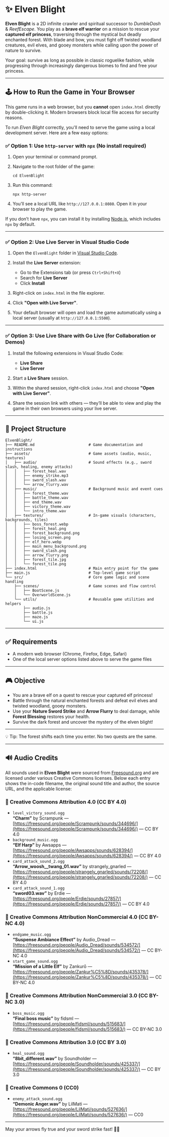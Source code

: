# ✨ Elven Blight

**Elven Blight** is a 2D infinite crawler and spiritual successor to *DumbleDash* & *ReefEscape*. You play as a **brave elf warrior** on a mission to rescue your **captured elf princess**, traversing through the mystical but deadly enchanted forest. With blade and bow, you must fight off twisted woodland creatures, evil elves, and gooey monsters while calling upon the power of nature to survive.

Your goal: survive as long as possible in classic roguelike fashion, while progressing through increasingly dangerous biomes to find and free your princess.

---

## 🕹️ How to Run the Game in Your Browser

This game runs in a web browser, but you **cannot** open `index.html` directly by double-clicking it. Modern browsers block local file access for security reasons.

To run *Elven Blight* correctly, you'll need to serve the game using a local development server. Here are a few easy options:

### ✅ Option 1: Use `http-server` with `npx` (No install required)

1. Open your terminal or command prompt.
2. Navigate to the root folder of the game:

   ```
   cd ElvenBlight
   ```
3. Run this command:

   ```
   npx http-server
   ```
4. You’ll see a local URL like `http://127.0.0.1:8080`.
   Open it in your browser to play the game.

If you don’t have `npx`, you can install it by installing [Node.js](https://nodejs.org/), which includes `npx` by default.

---

### ✅ Option 2: Use Live Server in Visual Studio Code

1. Open the `ElvenBlight` folder in [Visual Studio Code](https://code.visualstudio.com/).
2. Install the **Live Server** extension:

   * Go to the Extensions tab (or press `Ctrl+Shift+X`)
   * Search for **Live Server**
   * Click **Install**
3. Right-click on `index.html` in the file explorer.
4. Click **"Open with Live Server"**.
5. Your default browser will open and load the game automatically using a local server (usually at `http://127.0.0.1:5500`).

---

### ✅ Option 3: Use Live Share with Go Live (for Collaboration or Demos)

1. Install the following extensions in Visual Studio Code:

   * **Live Share**
   * **Live Server**
2. Start a **Live Share** session.
3. Within the shared session, right-click `index.html` and choose **"Open with Live Server"**.
4. Share the session link with others — they’ll be able to view and play the game in their own browsers using your live server.

---

## 📁 Project Structure

```
ElvenBlight/
├── README.md                        # Game documentation and instructions
├── assets/                          # Game assets (audio, music, textures)
│   ├── audio/                       # Sound effects (e.g., sword slash, healing, enemy attacks)
│   │   ├── forest_heal.wav
│   │   ├── enemy_strike.mp3
│   │   ├── sword_slash.wav
│   │   └── arrow_flurry.wav
│   ├── music/                       # Background music and event cues
│   │   ├── forest_theme.wav
│   │   ├── battle_theme.wav
│   │   ├── end_theme.wav
│   │   ├── victory_theme.wav
│   │   └── intro_theme.wav
│   ├── textures/                    # In-game visuals (characters, backgrounds, tiles)
│   │   ├── boss_forest.webp
│   │   ├── forest_heal.png
│   │   ├── forest_background.png
│   │   ├── losing_screen.png
│   │   ├── elf_hero.webp
│   │   ├── main_menu_background.png
│   │   ├── sword_slash.png
│   │   ├── arrow_flurry.png
│   │   ├── forest_tile.jpg
│   │   └── forest_tile.png
├── index.html                       # Main entry point for the game
├── main.js                          # Top-level game script
└── src/                             # Core game logic and scene handling
    ├── scenes/                      # Game scenes and flow control
    │   ├── BootScene.js
    │   └── OverworldScene.js
    └── utils/                       # Reusable game utilities and helpers
        ├── audio.js
        ├── battle.js
        ├── maze.js
        └── ui.js
```

---

## ✅ Requirements

* A modern web browser (Chrome, Firefox, Edge, Safari)
* One of the local server options listed above to serve the game files

---

## 🎮 Objective

* You are a brave elf on a quest to rescue your captured elf princess!
* Battle through the natural enchanted forests and defeat evil elves and twisted woodland, gooey monsters.
* Use your **Nature Sword Strike** and **Arrow Flurry** to deal damage, while **Forest Blessing** restores your health.
* Survive the dark forest and uncover the mystery of the elven blight!

---

💡 Tip: The forest shifts each time you enter. No two quests are the same.

---

## 🔊 Audio Credits

All sounds used in **Elven Blight** were sourced from [Freesound.org](https://freesound.org/) and are licensed under various Creative Commons licenses. Below each entry shows the in-code filename, the original sound title and author, the source URL, and the applicable license:

### 🔹 Creative Commons Attribution 4.0 (CC BY 4.0)

* `level_victory_sound.ogg`  
  **“Charm”** by Scrampunk — [https://freesound.org/people/Scrampunk/sounds/344696/](https://freesound.org/people/Scrampunk/sounds/344696/) — CC BY 4.0  
* `background_music.ogg`  
  **“Elf Harp”** by Awsapps — [https://freesound.org/people/Awsapps/sounds/628394/](https://freesound.org/people/Awsapps/sounds/628394/) — CC BY 4.0  
* `card_attack_sound_2.ogg`  
  **“Arrow_woosh__twang_01.wav”** by strangely_gnarled — [https://freesound.org/people/strangely_gnarled/sounds/72208/](https://freesound.org/people/strangely_gnarled/sounds/72208/) — CC BY 4.0  
* `card_attack_sound_1.ogg`  
  **“sword03.wav”** by Erdie — [https://freesound.org/people/Erdie/sounds/27857/](https://freesound.org/people/Erdie/sounds/27857/) — CC BY 4.0  

### 🔹 Creative Commons Attribution NonCommercial 4.0 (CC BY-NC 4.0)

* `endgame_music.ogg`  
  **“Suspense Ambiance Effect”** by Audio_Dread — [https://freesound.org/people/Audio_Dread/sounds/534572/](https://freesound.org/people/Audio_Dread/sounds/534572/) — CC BY-NC 4.0  
* `start_game_sound.ogg`  
  **“Mission of a Little Elf”** by Zankurō — [https://freesound.org/people/Zankur%C5%8D/sounds/435378/](https://freesound.org/people/Zankur%C5%8D/sounds/435378/) — CC BY-NC 4.0  

### 🔹 Creative Commons Attribution NonCommercial 3.0 (CC BY-NC 3.0)

* `boss_music.ogg`  
  **“Final boss music”** by fidsml — [https://freesound.org/people/fidsml/sounds/515683/](https://freesound.org/people/fidsml/sounds/515683/) — CC BY-NC 3.0  

### 🔹 Creative Commons Attribution 3.0 (CC BY 3.0)

* `heal_sound.ogg`  
  **“8bit_different.wav”** by Soundholder — [https://freesound.org/people/Soundholder/sounds/425337/](https://freesound.org/people/Soundholder/sounds/425337/) — CC BY 3.0  

### 🔹 Creative Commons 0 (CC0)

* `enemy_attack_sound.ogg`  
  **“Demonic Anger.wav”** by LilMati — [https://freesound.org/people/LilMati/sounds/527636/](https://freesound.org/people/LilMati/sounds/527636/) — CC0   

---

May your arrows fly true and your sword strike fast! 🌳🌟